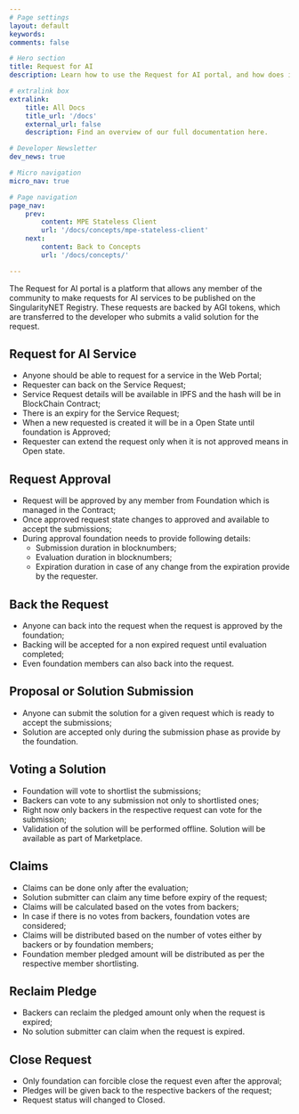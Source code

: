 ```yaml
---
# Page settings
layout: default
keywords:
comments: false

# Hero section
title: Request for AI
description: Learn how to use the Request for AI portal, and how does it work.

# extralink box
extralink:
    title: All Docs
    title_url: '/docs'
    external_url: false
    description: Find an overview of our full documentation here.

# Developer Newsletter
dev_news: true

# Micro navigation
micro_nav: true

# Page navigation
page_nav:
    prev:
        content: MPE Stateless Client
        url: '/docs/concepts/mpe-stateless-client'
    next:
        content: Back to Concepts
        url: '/docs/concepts/'

---
```


The Request for AI portal is a platform that allows any member of the community to make requests for AI services to be published on the SingularityNET Registry.
These requests are backed by AGI tokens, which are transferred to the developer who submits a valid solution for the request.

## Request for AI Service

* Anyone should be able to request for a service in the Web Portal;
* Requester can back on the Service Request;
* Service Request details will be available in IPFS and the hash will be in BlockChain Contract;
* There is an expiry for the Service Request;
* When a new requested is created it will be in a Open State until foundation is Approved;
* Requester can extend the request only when it is not approved means in Open state.

## Request Approval

* Request will be approved by any member from Foundation which is managed in the Contract;
* Once approved request state changes to approved and available to accept the submissions;
* During approval foundation needs to provide following details:
  * Submission duration in blocknumbers;
  * Evaluation duration in blocknumbers;
  * Expiration duration in case of any change from the expiration provide by the requester.

## Back the Request

* Anyone can back into the request when the request is approved by the foundation;
* Backing will be accepted for a non expired request until evaluation completed;
* Even foundation members can also back into the request.

## Proposal or Solution Submission

* Anyone can submit the solution for a given request which is ready to accept the submissions;
* Solution are accepted only during the submission phase as provide by the foundation.

## Voting a Solution

* Foundation will vote to shortlist the submissions;
* Backers can vote to any submission not only to shortlisted ones;
* Right now only backers in the respective request can vote for the submission;
* Validation of the solution will be performed offline. Solution will be available as part of Marketplace.

## Claims

* Claims can be done only after the evaluation;
* Solution submitter can claim any time before expiry of the request;
* Claims will be calculated based on the votes from backers;
* In case if there is no votes from backers, foundation votes are considered;
* Claims will be distributed based on the number of votes either by backers or by foundation members;
* Foundation member pledged amount will be distributed as per the respective member shortlisting.

## Reclaim Pledge

* Backers can reclaim the pledged amount only when the request is expired;
* No solution submitter can claim when the request is expired.

## Close Request

* Only foundation can forcible close the request even after the approval;
* Pledges will be given back to the respective backers of the request;
* Request status will changed to Closed.
